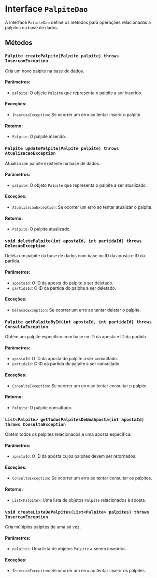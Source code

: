 # Interface `PalpiteDao`

A interface `PalpiteDao` define os métodos para operações relacionadas a palpites na base de dados.

## Métodos

### `Palpite createPalpite(Palpite palpite) throws InsercaoException`
Cria um novo palpite na base de dados.

#### Parâmetros:
- `palpite`: O objeto `Palpite` que representa o palpite a ser inserido.

#### Exceções:
- `InsercaoException`: Se ocorrer um erro ao tentar inserir o palpite.

#### Retorno:
- `Palpite`: O palpite inserido.

### `Palpite updatePalpite(Palpite palpite) throws AtualizacaoException`
Atualiza um palpite existente na base de dados.

#### Parâmetros:
- `palpite`: O objeto `Palpite` que representa o palpite a ser atualizado.

#### Exceções:
- `AtualizacaoException`: Se ocorrer um erro ao tentar atualizar o palpite.

#### Retorno:
- `Palpite`: O palpite atualizado.

### `void deletePalpite(int apostaId, int partidaId) throws DelecaoException`
Deleta um palpite da base de dados com base no ID da aposta e ID da partida.

#### Parâmetros:
- `apostaId`: O ID da aposta do palpite a ser deletado.
- `partidaId`: O ID da partida do palpite a ser deletado.

#### Exceções:
- `DelecaoException`: Se ocorrer um erro ao tentar deletar o palpite.

### `Palpite getPalpiteById(int apostaId, int partidaId) throws ConsultaException`
Obtém um palpite específico com base no ID da aposta e ID da partida.

#### Parâmetros:
- `apostaId`: O ID da aposta do palpite a ser consultado.
- `partidaId`: O ID da partida do palpite a ser consultado.

#### Exceções:
- `ConsultaException`: Se ocorrer um erro ao tentar consultar o palpite.

#### Retorno:
- `Palpite`: O palpite consultado.

### `List<Palpite> getTodosPalpitesDeUmaAposta(int apostaId) throws ConsultaException`
Obtém todos os palpites relacionados a uma aposta específica.

#### Parâmetros:
- `apostaId`: O ID da aposta cujos palpites devem ser retornados.

#### Exceções:
- `ConsultaException`: Se ocorrer um erro ao tentar consultar os palpites.

#### Retorno:
- `List<Palpite>`: Uma lista de objetos `Palpite` relacionados à aposta.

### `void createListaDePalpites(List<Palpite> palpites) throws InsercaoException`
Cria múltiplos palpites de uma só vez.

#### Parâmetros:
- `palpites`: Uma lista de objetos `Palpite` a serem inseridos.

#### Exceções:
- `InsercaoException`: Se ocorrer um erro ao tentar inserir os palpites.
